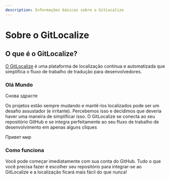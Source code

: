 ```yaml
---
description: Informações básicas sobre o GitLocalize
---
```


# Sobre o GitLocalize

## O que é o GitLocalize? <a id="what-is-gitlocalize"></a>

[O GitLocalize](https://gitlocalize.com/) é uma plataforma de localização contínua e automatizada que simplifica o fluxo de trabalho de tradução para desenvolvedores.

### Olá Mundo

Снова здрасте

Os projetos estão sempre mudando e mantê-los localizados pode ser um desafio assustador (e irritante). Percebemos isso e decidimos que deveria haver uma maneira de simplificar isso. O GitLocalize se conecta ao seu repositório GitHub e se integra perfeitamente ao seu fluxo de trabalho de desenvolvimento em apenas alguns cliques

Привет мир

### Como funciona <a id="how-it-works"></a>

Você pode começar imediatamente com sua conta do GitHub. Tudo o que você precisa fazer é escolher seu repositório para integrar-se ao GitLocalize e a localização ficará mais fácil do que nunca!
